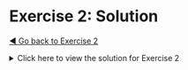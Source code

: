 # Exercise 2: Solution

[&#x25c0; Go back to Exercise 2](../exercise-2.md)

<details>

<summary>Click here to view the solution for Exercise 2</summary>

## Solution for implementing htmlToText

Open the file [`backend/src/services/parseRecipes.ts`](../../backend/src/services/parseRecipes.ts) and replace the placeholder for `htmlToText` with below code:

```
export async function htmlToText(recipeHtml: string): Promise<string> {
    // Extract JSON-LD content
    const ldJsonRegex = /<script\b[^>]*type=["']application\/ld\+json["'][^>]*>([\s\S]*?)<\/script>/gi;
    const ldJsonContents: string[] = [];
    let match;

    while ((match = ldJsonRegex.exec(recipeHtml)) !== null) {
        ldJsonContents.push(match[1].trim());
    }

    // Strip HTML tags
    const { stripHtml } = await import('string-strip-html');
    const cleanedText = stripHtml(recipeHtml).result.trim();

    // Append JSON-LD content if available
    if (ldJsonContents.length > 0) {
        return `${cleanedText}\n\n${ldJsonContents.join('\n\n')}`.trim();
    }

    return cleanedText;
}
```

</details>